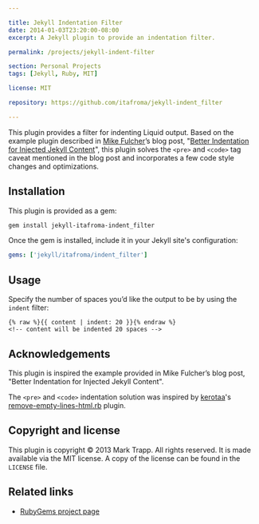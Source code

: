 ```yaml
---

title: Jekyll Indentation Filter
date: 2014-01-03T23:20:00-08:00
excerpt: A Jekyll plugin to provide an indentation filter.

permalink: /projects/jekyll-indent-filter

section: Personal Projects
tags: [Jekyll, Ruby, MIT]

license: MIT

repository: https://github.com/itafroma/jekyll-indent_filter

---
```

This plugin provides a filter for indenting Liquid output. Based on the example
plugin described in [Mike Fulcher][1]’s blog post,
"[Better Indentation for Injected Jekyll Content][2]", this plugin solves the
`<pre>` and `<code>` tag caveat mentioned in the blog post and incorporates a
few code style changes and optimizations.

## Installation

This plugin is provided as a gem:

```sh
gem install jekyll-itafroma-indent_filter
```

Once the gem is installed, include it in your Jekyll site's configuration:

```yaml
gems: ['jekyll/itafroma/indent_filter']
```

## Usage

Specify the number of spaces you’d like the output to be by using the `indent`
filter:

```liquid
{% raw %}{{ content | indent: 20 }}{% endraw %}
<!-- content will be indented 20 spaces -->
```

## Acknowledgements

This plugin is inspired the example provided in Mike Fulcher’s blog post,
"Better Indentation for Injected Jekyll Content".

The `<pre>` and `<code>` indentation solution was inspired by [kerotaa][3]'s
[remove-empty-lines-html.rb][4] plugin.

## Copyright and license

This plugin is copyright © 2013 Mark Trapp. All rights reserved. It is made
available via the MIT license. A copy of the license can be found in the
`LICENSE` file.

## Related links

* [RubyGems project page][5]

[1]: http://drawingablank.me "Muke Fulcher’s website"
[2]: http://drawingablank.me/blog/indentation-for-injected-jekyll-content.html "Better Indentation for Injected Jekyll Content"
[3]: http://kerotaa.hateblo.jp "kerotaa’s website"
[4]: https://gist.github.com/kerotaa/5788650 "kerotaa’s remove-empty-lines-html.rb"
[5]: https://rubygems.org/gems/jekyll-itafroma-indent_filter "RubyGems project page"
